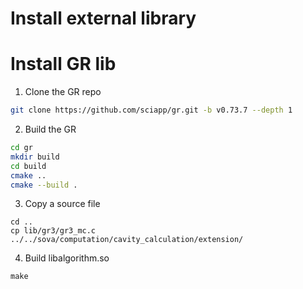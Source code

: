 # Install external library



# Install GR lib
1. Clone the GR repo

  ```sh
  git clone https://github.com/sciapp/gr.git -b v0.73.7 --depth 1 
  ```

2. Build the GR
```sh
cd gr
mkdir build
cd build
cmake ..
cmake --build .
```

3. Copy a source file 
```
cd ..
cp lib/gr3/gr3_mc.c ../../sova/computation/cavity_calculation/extension/
```

4. Build libalgorithm.so
```
make
```